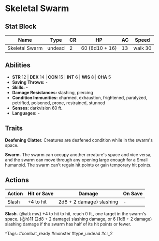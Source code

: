 # Skeletal Swarm

## Stat Block

| Name | Type | CR | HP | AC | Speed |
|------|------|----|----|----|-------|
| Skeletal Swarm | undead | 2 | 60 (8d10 + 16) | 13 | walk 30 |

## Abilities

- **STR** 12 | **DEX** 14 | **CON** 15 | **INT** 6 | **WIS** 8 | **CHA** 5
- **Saving Throws:** -  
- **Skills:** -  
- **Damage Resistances:** slashing, piercing  
- **Condition Immunities:** charmed, exhaustion, frightened, paralyzed, petrified, poisoned, prone, restrained, stunned  
- **Senses:** darkvision 60 ft.  
- **Languages:** -

## Traits

**Deafening Clatter.** Creatures are deafened condition while in the swarm's space.

**Swarm.** The swarm can occupy another creature's space and vice versa, and the swarm can move through any opening large enough for a Small humanoid. The swarm can't regain hit points or gain temporary hit points.


## Actions

| Action | Hit or Save | Damage | On Save |
|--------|--------------|--------|----------|
| Slash | +4 to hit | 2d8 + 2 damage) slashing | - |

**Slash.** {@atk mw} +4 to hit to hit, reach 0 ft., one target in the swarm's space. {@h}11 (2d8 + 2 damage) slashing damage, or 6 (1d8 + 2 damage) slashing damage if the swarm has half of its hit points or fewer.


^Tags: #combat_ready #monster #type_undead #cr_2